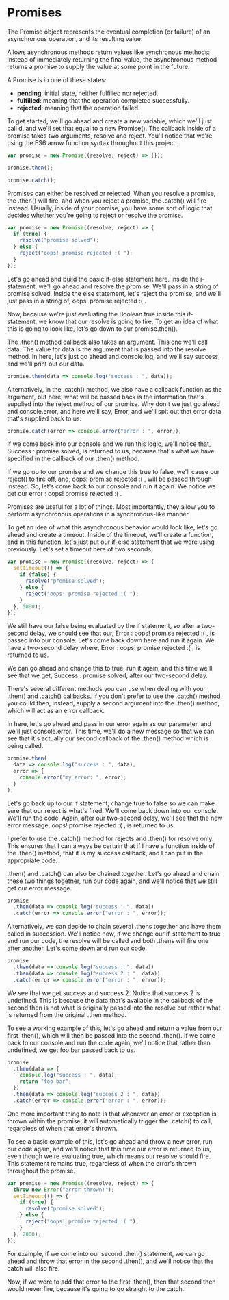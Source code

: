 # Promises

The Promise object represents the eventual completion (or failure) of an asynchronous operation, and its resulting value.

Allows asynchronous methods return values like synchronous methods: instead of immediately returning the final value, the asynchronous method returns a promise to supply the value at some point in the future.

A Promise is in one of these states:

- **pending**: initial state, neither fulfilled nor rejected.
- **fulfilled**: meaning that the operation completed successfully.
- **rejected**: meaning that the operation failed.

To get started, we'll go ahead and create a new variable, which we'll just call d, and we'll set that equal to a new Promise(). The callback inside of a promise takes two arguments, resolve and reject. You'll notice that we're using the ES6 arrow function syntax throughout this project.

```javascript
var promise = new Promise((resolve, reject) => {});

promise.then();

promise.catch();
```

Promises can either be resolved or rejected. When you resolve a promise, the .then() will fire, and when you reject a promise, the .catch() will fire instead. Usually, inside of your promise, you have some sort of logic that decides whether you're going to reject or resolve the promise.

```javascript
var promise = new Promise((resolve, reject) => {
  if (true) {
    resolve("promise solved");
  } else {
    reject("oops! promise rejected :( ");
  }
});
```

Let's go ahead and build the basic if-else statement here. Inside the i- statement, we'll go ahead and resolve the promise. We'll pass in a string of promise solved. Inside the else statement, let's reject the promise, and we'll just pass in a string of, oops! promise rejected :( .

Now, because we're just evaluating the Boolean true inside this if-statement, we know that our resolve is going to fire. To get an idea of what this is going to look like, let's go down to our promise.then().

The .then() method callback also takes an argument. This one we'll call data. The value for data is the argument that is passed into the resolve method. In here, let's just go ahead and console.log, and we'll say success, and we'll print out our data.

```javascript
promise.then(data => console.log("success : ", data));
```

Alternatively, in the .catch() method, we also have a callback function as the argument, but here, what will be passed back is the information that's supplied into the reject method of our promise. Why don't we just go ahead and console.error, and here we'll say, Error, and we'll spit out that error data that's supplied back to us.

```javascript
promise.catch(error => console.error("error : ", error));
```

If we come back into our console and we run this logic, we'll notice that, Success : promise solved, is returned to us, because that's what we have specified in the callback of our .then() method.

If we go up to our promise and we change this true to false, we'll cause our reject() to fire off, and, oops! promise rejected :( , will be passed through instead. So, let's come back to our console and run it again. We notice we get our error : oops! promise rejected :( .

Promises are useful for a lot of things. Most importantly, they allow you to perform asynchronous operations in a synchronous-like manner.

To get an idea of what this asynchronous behavior would look like, let's go ahead and create a timeout. Inside of the timeout, we'll create a function, and in this function, let's just put our if-else statement that we were using previously. Let's set a timeout here of two seconds.

```javascript
var promise = new Promise((resolve, reject) => {
  setTimeout(() => {
    if (false) {
      resolve("promise solved");
    } else {
      reject("oops! promise rejected :( ");
    }
  }, 5000);
});
```

We still have our false being evaluated by the if statement, so after a two-second delay, we should see that our, Error : oops! promise rejected :( , is passed into our console. Let's come back down here and run it again. We have a two-second delay where, Error : oops! promise rejected :( , is returned to us.

We can go ahead and change this to true, run it again, and this time we'll see that we get, Success : promise solved, after our two-second delay.

There's several different methods you can use when dealing with your .then() and .catch() callbacks. If you don't prefer to use the .catch() method, you could then, instead, supply a second argument into the .then() method, which will act as an error callback.

In here, let's go ahead and pass in our error again as our parameter, and we'll just console.error. This time, we'll do a new message so that we can see that it's actually our second callback of the .then() method which is being called.

```javascript
promise.then(
  data => console.log("success : ", data),
  error => {
    console.error("my error: ", error);
  }
);
```

Let's go back up to our if statement, change true to false so we can make sure that our reject is what's fired. We'll come back down into our console. We'll run the code. Again, after our two-second delay, we'll see that the new error message, oops! promise rejected :( , is returned to us.

I prefer to use the .catch() method for rejects and .then() for resolve only. This ensures that I can always be certain that if I have a function inside of the .then() method, that it is my success callback, and I can put in the appropriate code.

.then() and .catch() can also be chained together. Let's go ahead and chain these two things together, run our code again, and we'll notice that we still get our error message.

```javascript
promise
  .then(data => console.log("success : ", data))
  .catch(error => console.error("error : ", error));
```

Alternatively, we can decide to chain several .thens together and have them called in succession. We'll notice now, if we change our if-statement to true and run our code, the resolve will be called and both .thens will fire one after another. Let's come down and run our code.

```javascript
promise
  .then(data => console.log("success : ", data))
  .then(data => console.log("success 2 : ", data))
  .catch(error => console.error("error : ", error));
```

We see that we get success and success 2. Notice that success 2 is undefined. This is because the data that's available in the callback of the second then is not what is originally passed into the resolve but rather what is returned from the original .then method.

To see a working example of this, let's go ahead and return a value from our first .then(), which will then be passed into the second .then(). If we come back to our console and run the code again, we'll notice that rather than undefined, we get foo bar passed back to us.

```javascript
promise
  .then(data => {
    console.log("success : ", data);
    return "foo bar";
  })
  .then(data => console.log("success 2 : ", data))
  .catch(error => console.error("error : ", error));
```

One more important thing to note is that whenever an error or exception is thrown within the promise, it will automatically trigger the .catch() to call, regardless of when that error's thrown.

To see a basic example of this, let's go ahead and throw a new error, run our code again, and we'll notice that this time our error is returned to us, even though we're evaluating true, which means our resolve should fire. This statement remains true, regardless of when the error's thrown throughout the promise.

```javascript
var promise = new Promise((resolve, reject) => {
  throw new Error("error thrown!");
  setTimeout(() => {
    if (true) {
      resolve("promise solved");
    } else {
      reject("oops! promise rejected :( ");
    }
  }, 2000);
});
```

For example, if we come into our second .then() statement, we can go ahead and throw that error in the second .then(), and we'll notice that the catch will also fire.

Now, if we were to add that error to the first .then(), then that second then would never fire, because it's going to go straight to the catch.
